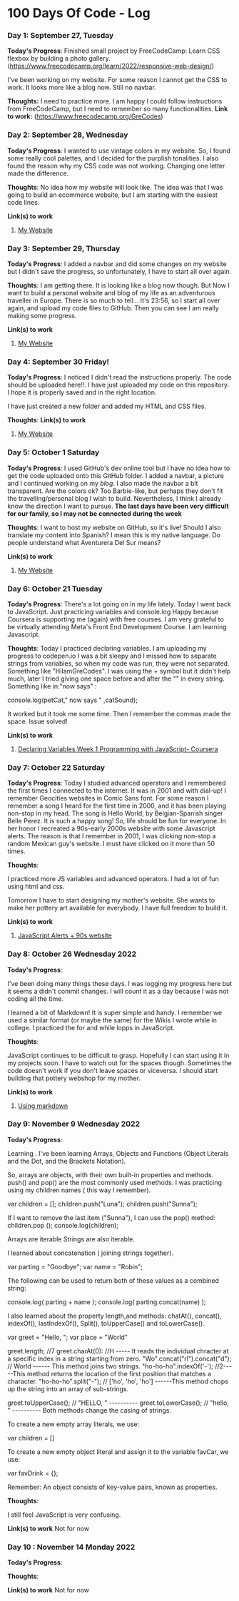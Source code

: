 # 100 Days Of Code - Log

### Day 1: September 27, Tuesday

**Today's Progress**: Finished small project by FreeCodeCamp: Learn CSS flexbox by building a photo gallery. (https://www.freecodecamp.org/learn/2022/responsive-web-design/)

I've been working on my website. For some reason I cannot get the CSS to work. It looks more like a blog now. Still no navbar.

**Thoughts:** I need to practice more. I am happy I could follow instructions from FreeCodeCamp, but I need to remember so many functionalities.
**Link to work:** (https://www.freecodecamp.org/GreCodes)

### Day 2: September 28, Wednesday

**Today's Progress**: I wanted to use vintage colors in my website. So, I found some really cool palettes, and I decided for the purplish tonalities. I also found the reason why my CSS code was not working. Changing one letter made the difference.

**Thoughts**: No idea how my website will look like. The idea was that I was going to build an ecommerce website, but I am starting with the easiest code lines. 

**Link(s) to work**
1. [My Website](https://codepen.io/GreCodes/pen/NWMyvod)

### Day 3: September 29, Thursday
  **Today's Progress**: I added a navbar and did some changes on my website but  I didn't save the progress, so unfortunately, I have to start all over again.
  
**Thoughts**: I am getting there. It is looking like a blog now though. But Now I want to build a personal website and blog of my life as an adventurous traveller in Europe. There is so much to tell...
  It's 23:56, so I start all over again, and upload my code files to GitHub. Then you can see I am really making some progress.
 
  **Link(s) to work**
1. [My Website](https://codepen.io/GreCodes/pen/NWMyvod)
  
  ### Day 4: September 30 Friday! 
  **Today's Progress**: I noticed I didn't read the instructions properly. The code should be uploaded here!!.  I have just uploaded my code on this repository. I hope it is properly saved and in the right location. 
  
  I have just created a new folder and added my HTML and CSS files.
  
**Thoughts**: 
  **Link(s) to work**
1. [My Website](https://codepen.io/GreCodes/pen/NWMyvod)

  ### Day 5: October 1 Saturday
  **Today's Progress**: I used GitHub's dev online tool but I have no idea how to get the code uploaded onto this GitHub folder. I added a navbar, a picture and I continued working on my <em>blog</em>. I also  made the navbar a bit transparent. Are the colors ok? Too Barbie-like, but perhaps they don't fit the travelling/personal blog I wish to build. Nevertheless, I think I already know the direction I want to pursue.
**The last days have been very difficult for our family, so I may not be connected during the week**

  
**Thoughts**: I want to host my website on GitHub, so it's live!
Should I also translate my content into Spanish? I mean this is my native language.
Do people understand what Aventurera Del Sur means?

  **Link(s) to work**
1. [My Website](https://codepen.io/GreCodes/full/NWMyvod)

 ### Day 6: October 21 Tuesday
 
  **Today's Progress**: There's a lot going on in my life lately. Today I went back to JavaScript. Just practicing variables and console.log
  Happy because Coursera is  supporting me (again) with free courses. I am very grateful to be virtually attending Meta's Front End Development Course.
  I am learning Javascript. 

  
**Thoughts**: Today I practiced declaring variables. I am uploading my progress to codepen.io
I was a bit sleepy and I missed how to separate strings from variables, so when my code was run, they were not separated. Something like "HiIamGreCodes". I was using the + symbol but it didn't help much, later I tried giving one space before and after the "" in every string. Something like in:"now says" :


console.log(petCat," now says " ,catSound);

It worked but it took me some time. Then I remember the commas made the space. Issue solved!

  **Link(s) to work**
1. [Declaring Variables Week 1 Programming with JavaScript- Coursera](https://codepen.io/GreCodes/pen/ZEogBdy)

 ### Day 7: October 22 Saturday
 
  **Today's Progress**: Today I studied advanced operators and I remembered the first times I connected to the internet. It was in 2001 and with dial-up!
  I remember Geocities websites in Comic Sans font. 
  For some reason I remember a song I heard for the first time in 2000, and it has been playing non-stop in my head. 
  The song is Hello World, by Belgian-Spanish singer Belle Perez. 
  It is such a happy song! So, life should be fun for everyone. 
  In her honor I recreated a 90s-early 2000s website with some Javascript alerts. The reason is that I remember in 2001, I was clicking non-stop a random Mexican guy's   website. I must have clicked on it more than 50 times. 
  
  
**Thoughts**: 


  I practiced more JS variables and advanced operators. 
  I had a lot of fun using html and css. 
  
  Tomorrow I have to start designing my mother's website. She wants to make her pottery art available for everybody. 
  I have full freedom to build it. 

  **Link(s) to work**
1. [ JavaScript Alerts + 90s website](https://codepen.io/GreCodes/pen/YzvKPGw)


### Day 8: October 26 Wednesday 2022
 
  **Today's Progress**:
  
 I've been doing many things these days. I was logging my progress here but it seems a didn't commit changes.
 I will count it as a day because I was not coding all the time. 
 
 I learned a bit of Markdown! It is super simple and handy. I remember we used a similar format (or maybe the same) for the Wikis I wrote while in college. 
 I practiced the for and while lopps in JavaScript.
  
**Thoughts**: 


JavaScript continues to be difficult to grasp. Hopefully I can start using it in my projects soon. I have to watch out for the spaces though. Sometimes the code doesn't work if you don't leave spaces or viceversa.
I should start building that pottery webshop for my mother.

  **Link(s) to work**
1. [Using markdown](https://github.com/GreCodes/new90sWebsite)


### Day 9: November 9 Wednesday 2022
 
  **Today's Progress**:
  
Learning . I've been learning Arrays, Objects and Functions (Object Literals and the Dot, and the Brackets Notation).

So, arrays are objects, with their own built-in properties and methods.
push() and pop() are the most commonly used methods. I was practicing using my children names ( this way I remember).

var children = [];
children.push("Luna");
children.push("Sunna"); 

If I want to remove the last item ("Sunna"), I can use the pop() method: 
children.pop ();
console.log(children); 

Arrays are iterable
Strings are also iterable.

I learned about concatenation ( joining strings together).

var parting = "Goodbye";
var name = "Robin";

The following can be used to return both of these values as a combined string: 

console.log( parting + name );
console.log( parting.concat(name) );

I also learned about the property length,and methods:  chatAt(), concat(), indexOf(), lastIndexOf(), Split(), toUpperCase() and toLowerCase().

var greet = "Hello, ";
var place = "World"

greet.length; //7
greet.charAt(0): //H ----- It reads the individual chracter at a specific index in a string starting from zero.
"Wo".concat("rl").concat("d"); // World ------ This method joins two strings.
"ho-ho-ho".indexOf('-'); //2-----This method returns the location of the first position that matches a character.
"ho-ho-ho".split("-"); // ['ho', 'ho', 'ho'] ------This method chops up the string into an array of sub-strings.

greet.toUpperCase(); // "HELLO, " ----------
greet.toLowerCase(); // "hello, " ---------- Both methods change the casing of strings.

To create a new empty array literals, we use: 

var children = []

To create a new empty object literal and assign it to the variable favCar, we use:

var favDrink = {};

Remember: An object consists of key-value pairs, known as properties.

**Thoughts**: 

I still feel JavaScript is very confusing. 


  **Link(s) to work**
Not for now




### Day 10 : November 14 Monday 2022
 
  **Today's Progress**:
  
  
**Thoughts**: 


  **Link(s) to work**
Not for now
